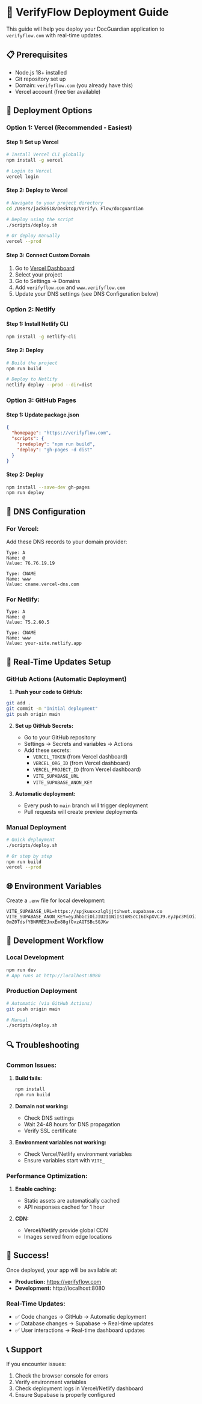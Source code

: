 # 🚀 VerifyFlow Deployment Guide

This guide will help you deploy your DocGuardian application to `verifyflow.com` with real-time updates.

## 📋 Prerequisites

- Node.js 18+ installed
- Git repository set up
- Domain: `verifyflow.com` (you already have this)
- Vercel account (free tier available)

## 🎯 Deployment Options

### Option 1: Vercel (Recommended - Easiest)

#### Step 1: Set up Vercel
```bash
# Install Vercel CLI globally
npm install -g vercel

# Login to Vercel
vercel login
```

#### Step 2: Deploy to Vercel
```bash
# Navigate to your project directory
cd /Users/jack0518/Desktop/Verify\ Flow/docguardian

# Deploy using the script
./scripts/deploy.sh

# Or deploy manually
vercel --prod
```

#### Step 3: Connect Custom Domain
1. Go to [Vercel Dashboard](https://vercel.com/dashboard)
2. Select your project
3. Go to Settings → Domains
4. Add `verifyflow.com` and `www.verifyflow.com`
5. Update your DNS settings (see DNS Configuration below)

### Option 2: Netlify

#### Step 1: Install Netlify CLI
```bash
npm install -g netlify-cli
```

#### Step 2: Deploy
```bash
# Build the project
npm run build

# Deploy to Netlify
netlify deploy --prod --dir=dist
```

### Option 3: GitHub Pages

#### Step 1: Update package.json
```json
{
  "homepage": "https://verifyflow.com",
  "scripts": {
    "predeploy": "npm run build",
    "deploy": "gh-pages -d dist"
  }
}
```

#### Step 2: Deploy
```bash
npm install --save-dev gh-pages
npm run deploy
```

## 🔧 DNS Configuration

### For Vercel:
Add these DNS records to your domain provider:

```
Type: A
Name: @
Value: 76.76.19.19

Type: CNAME
Name: www
Value: cname.vercel-dns.com
```

### For Netlify:
```
Type: A
Name: @
Value: 75.2.60.5

Type: CNAME
Name: www
Value: your-site.netlify.app
```

## 🔄 Real-Time Updates Setup

### GitHub Actions (Automatic Deployment)

1. **Push your code to GitHub:**
```bash
git add .
git commit -m "Initial deployment"
git push origin main
```

2. **Set up GitHub Secrets:**
   - Go to your GitHub repository
   - Settings → Secrets and variables → Actions
   - Add these secrets:
     - `VERCEL_TOKEN` (from Vercel dashboard)
     - `VERCEL_ORG_ID` (from Vercel dashboard)
     - `VERCEL_PROJECT_ID` (from Vercel dashboard)
     - `VITE_SUPABASE_URL`
     - `VITE_SUPABASE_ANON_KEY`

3. **Automatic deployment:**
   - Every push to `main` branch will trigger deployment
   - Pull requests will create preview deployments

### Manual Deployment

```bash
# Quick deployment
./scripts/deploy.sh

# Or step by step
npm run build
vercel --prod
```

## 🌐 Environment Variables

Create a `.env` file for local development:

```env
VITE_SUPABASE_URL=https://spjkuuxxzlgljjtihwot.supabase.co
VITE_SUPABASE_ANON_KEY=eyJhbGciOiJIUzI1NiIsInR5cCI6IkpXVCJ9.eyJpc3MiOiJzdXBhYmFzZSIsInJlZiI6InNwamt1dXh4emxnbGpqdGlod290Iiwicm9sZSI6ImFub24iLCJpYXQiOjE3NDMyNzQ4MzEsImV4cCI6MjA1ODg1MDgzMX0.wLgy-0mZ0TdsfYBNRMEEJnxEm88gfOvzAGTSBcSGJKw
```

## 📱 Development Workflow

### Local Development
```bash
npm run dev
# App runs at http://localhost:8080
```

### Production Deployment
```bash
# Automatic (via GitHub Actions)
git push origin main

# Manual
./scripts/deploy.sh
```

## 🔍 Troubleshooting

### Common Issues:

1. **Build fails:**
   ```bash
   npm install
   npm run build
   ```

2. **Domain not working:**
   - Check DNS settings
   - Wait 24-48 hours for DNS propagation
   - Verify SSL certificate

3. **Environment variables not working:**
   - Check Vercel/Netlify environment variables
   - Ensure variables start with `VITE_`

### Performance Optimization:

1. **Enable caching:**
   - Static assets are automatically cached
   - API responses cached for 1 hour

2. **CDN:**
   - Vercel/Netlify provide global CDN
   - Images served from edge locations

## 🎉 Success!

Once deployed, your app will be available at:
- **Production:** https://verifyflow.com
- **Development:** http://localhost:8080

### Real-Time Updates:
- ✅ Code changes → GitHub → Automatic deployment
- ✅ Database changes → Supabase → Real-time updates
- ✅ User interactions → Real-time dashboard updates

## 📞 Support

If you encounter issues:
1. Check the browser console for errors
2. Verify environment variables
3. Check deployment logs in Vercel/Netlify dashboard
4. Ensure Supabase is properly configured 
